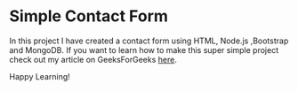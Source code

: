 ﻿# Simple Contact Form 
 
 In this project I have created a contact form using HTML, Node.js ,Bootstrap and MongoDB. 
 If you want to learn how to make this super simple project check out my article on GeeksForGeeks [here](https://www.geeksforgeeks.org/build-a-simple-beginner-app-with-node-js-bootstrap-and-mongodb/).

Happy Learning!
